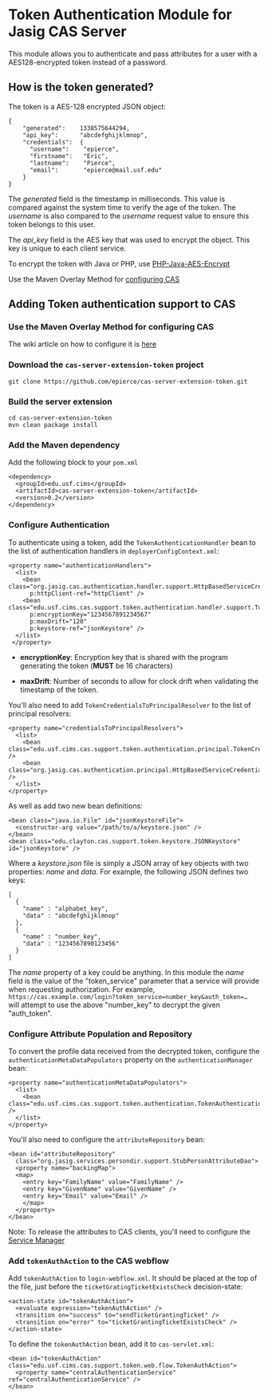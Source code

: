 # Token Authentication Module for Jasig CAS Server

This module allows you to authenticate and pass attributes for a user with a AES128-encrypted token instead of a password.   

## How is the token generated?
The token is a AES-128 encrypted JSON object:

```
{   
    "generated":    1338575644294,
    "api_key":      "abcdefghijklmnop",
    "credentials":  {
      "username":    "epierce",
      "firstname":   "Eric",
      "lastname":    "Pierce",
      "email":       "epierce@mail.usf.edu"
    }
}
```

The _generated_ field is the timestamp in milliseconds.  This value is compared against the system time to verify the age of the token.  The _username_ is also compared to the _username_ request value to ensure this token belongs to this user.

The _api_key_ field is the AES key that was used to encrypt the object. This key is unique to each client service.

To encrypt the token with Java or PHP, use [PHP-Java-AES-Encrypt](https://github.com/stevenholder/PHP-Java-AES-Encrypt)

Use the Maven Overlay Method for [configuring CAS](https://wiki.jasig.org/display/CASUM/Best+Practice+-+Setting+Up+CAS+Locally+using+the+Maven2+WAR+Overlay+Method)

## Adding Token authentication support to CAS

### Use the Maven Overlay Method for configuring CAS
The wiki article on how to configure it is [here](https://wiki.jasig.org/display/CASUM/Best+Practice+-+Setting+Up+CAS+Locally+using+the+Maven2+WAR+Overlay+Method)

### Download the `cas-server-extension-token` project
```
git clone https://github.com/epierce/cas-server-extension-token.git
```

### Build the server extension
```         
cd cas-server-extension-token
mvn clean package install
```

### Add the Maven dependency
Add the following block to your `pom.xml`

```
<dependency>
  <groupId>edu.usf.cims</groupId>
  <artifactId>cas-server-extension-token</artifactId>
  <version>0.2</version>
</dependency>
```

### Configure Authentication
To authenticate using a token, add the `TokenAuthenticationHandler` bean to the list of authentication handlers in `deployerConfigContext.xml`: 

```
<property name="authenticationHandlers">
  <list>
    <bean class="org.jasig.cas.authentication.handler.support.HttpBasedServiceCredentialsAuthenticationHandler"
      p:httpClient-ref="httpClient" />
    <bean class="edu.usf.cims.cas.support.token.authentication.handler.support.TokenAuthenticationHandler"
      p:encryptionKey="1234567891234567" 
      p:maxDrift="120"
      p:keystore-ref="jsonKeystore" />
  </list>
 </property>
```    
    
* **encryptionKey**: Encryption key that is shared with the program generating the token (**MUST** be 16 characters)
    
* **maxDrift**: Number of seconds to allow for clock drift when validating the timestamp of the token.

You'll also need to add `TokenCredentialsToPrincipalResolver` to the list of principal resolvers:

```
<property name="credentialsToPrincipalResolvers">
  <list>
    <bean class="edu.usf.cims.cas.support.token.authentication.principal.TokenCredentialsToPrincipalResolver" />  
    <bean class="org.jasig.cas.authentication.principal.HttpBasedServiceCredentialsToPrincipalResolver" />
  </list>
</property>
```

As well as add two new bean definitions:

```
<bean class="java.io.File" id="jsonKeystoreFile">
  <constructor-arg value="/path/to/a/keystore.json" />
</bean>
<bean class="edu.clayton.cas.support.token.keystore.JSONKeystore" id="jsonKeystore" />
```

Where a _keystore.json_ file is simply a JSON array of key objects with two properties: _name_ and _data_. For example, the following JSON defines two keys:

```
[
  {
    "name" : "alphabet_key",
    "data" : "abcdefghijklmnop"
  },
  {
    "name" : "number_key",
    "data" : "1234567890123456"
  }
]
```
        
The _name_ property of a key could be anything. In this module the _name_ field is the value of the "token_service" parameter that a service will provide when requesting authorization. For example, `https://cas.example.com/login?token_service=number_key&auth_token=…` will attempt to use the above "number_key" to decrypt the given "auth_token".
        
### Configure Attribute Population and Repository
To convert the profile data received from the decrypted token, configure the `authenticationMetaDataPopulators` property on the `authenticationManager` bean:

```
<property name="authenticationMetaDataPopulators">
  <list>
    <bean class="edu.usf.cims.cas.support.token.authentication.TokenAuthenticationMetaDataPopulator" />
  </list>
</property>
```

You'll also need to configure the `attributeRepository` bean:

``` 
<bean id="attributeRepository" 
  class="org.jasig.services.persondir.support.StubPersonAttributeDao">
  <property name="backingMap">
  <map>
    <entry key="FamilyName" value="FamilyName" />
    <entry key="GivenName" value="GivenName" />
    <entry key="Email" value="Email" />
    </map>
  </property>
</bean>
```
Note: To release the attributes to CAS clients, you'll need to configure the [Service Manager](https://wiki.jasig.org/display/CASUM/Services+Management)

  
### Add `tokenAuthAction` to the CAS webflow
Add `tokenAuthAction` to `login-webflow.xml`. It should be placed at the top of the file, just before the `ticketGratingTicketExistsCheck` decision-state:

```
<action-state id="tokenAuthAction">
  <evaluate expression="tokenAuthAction" />
  <transition on="success" to="sendTicketGrantingTicket" />
  <transition on="error" to="ticketGrantingTicketExistsCheck" />
</action-state>
```

To define the `tokenAuthAction` bean, add it to `cas-servlet.xml`:

```
<bean id="tokenAuthAction" class="edu.usf.cims.cas.support.token.web.flow.TokenAuthAction">
  <property name="centralAuthenticationService" ref="centralAuthenticationService" />
</bean>
```